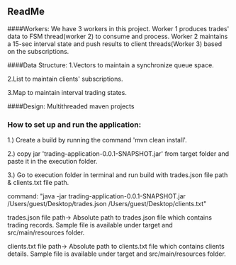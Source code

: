 

## ReadMe 

####Workers:
We have 3 workers in this project. Worker 1 produces trades' data to FSM thread(worker 2) to consume and process. Worker 2 maintains a 15-sec interval state and push results to client threads(Worker 3) based on the subscriptions.

####Data Structure:
1.Vectors to maintain a synchronize queue space.

2.List to maintain clients' subscriptions.

3.Map to maintain interval trading states.

####Design:
Multithreaded maven projects

### How to set up and run the application:
1.) Create a build by running the command 'mvn clean install'.

2.) copy jar 'trading-application-0.0.1-SNAPSHOT.jar' from target folder and paste it in the execution folder.

3.) Go to execution folder in terminal and run build with trades.json file path & clients.txt file path.

command: "java -jar trading-application-0.0.1-SNAPSHOT.jar  /Users/guest/Desktop/trades.json   /Users/guest/Desktop/clients.txt"

trades.json file path-> Absolute path to trades.json file which contains trading records. Sample file is available under target and src/main/resources folder.

clients.txt file path-> Absolute path to clients.txt file which contains clients details. Sample file is available under target  and src/main/resources folder.

